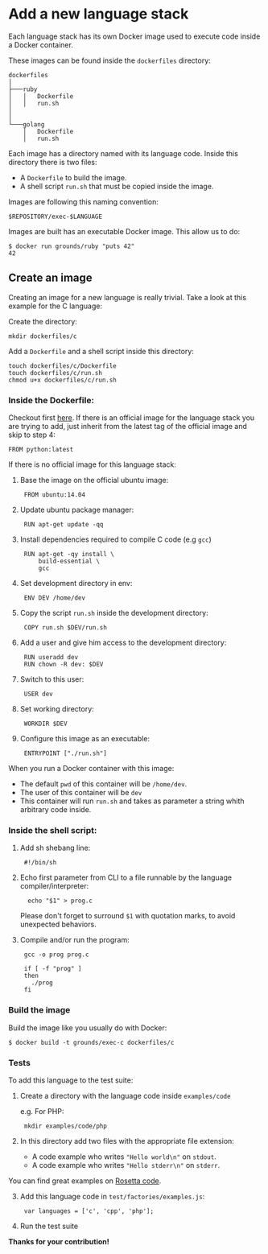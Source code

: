 # Add a new language stack

Each language stack has its own Docker image used to execute code inside
a Docker container.

These images can be found inside the `dockerfiles` directory:

```
dockerfiles
│
├───ruby
│   │   Dockerfile
│   │   run.sh
│
│
└───golang
    │   Dockerfile
    │   run.sh
```

Each image has a directory named with its language code.
Inside this directory there is two files:

- A `Dockerfile` to build the image.
- A shell script `run.sh` that must be copied inside the image.

Images are following this naming convention:

    $REPOSITORY/exec-$LANGUAGE

Images are built has an executable Docker image. This allow us to do:

    $ docker run grounds/ruby "puts 42"
    42

## Create an image

Creating an image for a new language is really trivial.
Take a look at this example for the C language:

Create the directory:

    mkdir dockerfiles/c

Add a `Dockerfile` and a shell script inside this directory:

    touch dockerfiles/c/Dockerfile
    touch dockerfiles/c/run.sh
    chmod u+x dockerfiles/c/run.sh

### Inside the Dockerfile:

Checkout first [here](https://github.com/docker-library). If there is an official image for the language
stack you are trying to add, just inherit from the latest tag of the official image and skip to step 4:

    FROM python:latest

If there is no official image for this language stack:

1. Base the image on the official ubuntu image:

        FROM ubuntu:14.04

2. Update ubuntu package manager:

        RUN apt-get update -qq

3. Install dependencies required to compile C code (e.g `gcc`)

        RUN apt-get -qy install \
            build-essential \
            gcc

4. Set development directory in env:

        ENV DEV /home/dev

5. Copy the script `run.sh` inside the development directory:

        COPY run.sh $DEV/run.sh

6. Add a user and give him access to the development directory:

        RUN useradd dev
        RUN chown -R dev: $DEV

7. Switch to this user:

        USER dev

8. Set working directory:

        WORKDIR $DEV

9. Configure this image as an executable:

        ENTRYPOINT ["./run.sh"]

When you run a Docker container with this image:

- The default `pwd` of this container will be `/home/dev`.
- The user of this container will be `dev`
- This container will run `run.sh` and takes as parameter a string whith arbitrary code inside.

### Inside the shell script:

1. Add sh shebang line:

        #!/bin/sh

2. Echo first parameter from CLI to a file runnable by the language compiler/interpreter:

         echo "$1" > prog.c

    Please don't forget to surround `$1` with quotation marks, to avoid unexpected behaviors.

3. Compile and/or run the program:

        gcc -o prog prog.c

        if [ -f "prog" ]
        then
          ./prog
        fi

### Build the image

Build the image like you usually do with Docker:

    $ docker build -t grounds/exec-c dockerfiles/c

### Tests

To add this language to the test suite:

1. Create a directory with the language code inside `examples/code`

    e.g. For PHP:

        mkdir examples/code/php

2. In this directory add two files with the appropriate file extension:

    * A code example who writes `"Hello world\n"` on `stdout`.
    * A code example who writes `"Hello stderr\n"` on `stderr`.

You can find great examples on
[Rosetta code](http://rosettacode.org/wiki/Hello_world).

3. Add this language code in `test/factories/examples.js`:

        var languages = ['c', 'cpp', 'php'];

4. Run the test suite

**Thanks for your contribution!**
